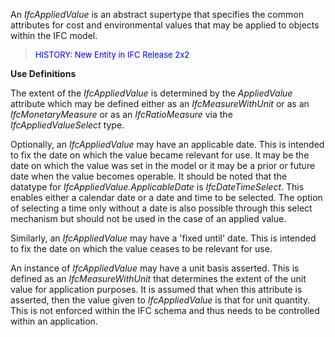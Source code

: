 ﻿An _IfcAppliedValue_ is an abstract supertype that specifies the common attributes for cost and environmental values that may be applied to objects within the IFC model.

> <font color="#0000FF" size="-1">HISTORY: New Entity in IFC
		Release 2x2</font>

**Use Definitions**

The extent of the _IfcAppliedValue_ is determined by the _AppliedValue_ attribute which may be defined either as an _IfcMeasureWithUnit_ or as an _IfcMonetaryMeasure_ or as an _IfcRatioMeasure_ via the _IfcAppliedValueSelect_ type.

Optionally, an _IfcAppliedValue_ may have an applicable date. This is intended to fix the date on which the value became relevant for use. It may be the date on which the value was set in the model or it may be a prior or future date when the value becomes operable. It should be noted that the datatype for _IfcAppliedValue.ApplicableDate_ is _IfcDateTimeSelect_. This enables either a calendar date or a date and time to be selected. The option of selecting a time only without a date is also possible through this select mechanism but should not be used in the case of an applied value.

Similarly, an _IfcAppliedValue_ may have a 'fixed until' date. This is intended to fix the date on which the value ceases to be relevant for use.

An instance of _IfcAppliedValue_ may have a unit basis asserted. This is defined as an _IfcMeasureWithUnit_ that determines the extent of the unit value for application purposes. It is assumed that when this attribute is asserted, then the value given to _IfcAppliedValue_ is that for unit quantity. This is not enforced within the IFC schema and thus needs to be controlled within an application.